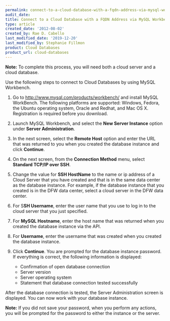 ```yaml
---
permalink: connect-to-a-cloud-database-with-a-fqdn-address-via-mysql-workbench/
audit_date:
title: Connect to a Cloud Database with a FQDN Address via MySQL Workbench
type: article
created_date: '2012-08-02'
created_by: Rae D. Cabello
last_modified_date: '2019-12-20'
last_modified_by: Stephanie Fillmon
product: Cloud Databases
product_url: cloud-databases
---
```


**Note:** To complete this process, you will need both a cloud server and a
cloud database.

Use the following steps to connect to Cloud Databases by using MySQL
Workbench.

1.  Go to <http://www.mysql.com/products/workbench/> and install MySQL
    WorkBench.
    The following platforms are supported: Windows, Fedora, the Ubuntu
    operating system, Oracle and Redhat, and Mac OS X. Registration
    is required before you download.

2.  Launch MySQL Workbench, and select the **New Server Instance**
    option under **Server Administration**.

3.  In the next screen, select the **Remote Host** option and enter the
    URL that was returned to you when you created the database instance
    and click **Continue**.

4.  On the next screen, from the **Connection Method** menu, select
    **Standard TCP/IP over SSH**.

5.  Change the value for **SSH HostName** to the name or ip address of a
    Cloud Server that you have created and that is in the same data
    center as the database instance. For example, if the database
    instance that you created is in the DFW data center, select a cloud
    server in the DFW data center.

6.  For S**SH Username**, enter the user name that you use to log in to
    the cloud server that you just specified.

7.  For **MySQL Hostname**, enter the host name that was returned when
    you created the database instance via the API.

8.  For **Username**, enter the username that was created when you
    created  the database instance.

9.  Click **Continue**.
    You are prompted for the database instance password. If everything
    is correct, the following information is displayed:

     - Confirmation of open database connection
     - Server version
     - Server operating system
     - Statement that database connection tested successfully

After the database connection is tested, the Server Administration screen is
displayed. You can now work with your database instance.

**Note:** If you did not save your password, when you perform any actions,
you will be prompted for the password to either the instance or the
server.
